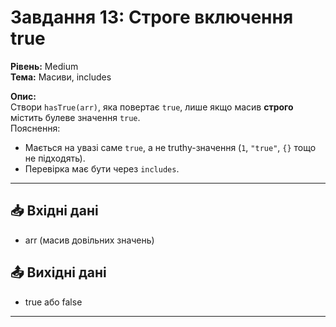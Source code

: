 # Завдання 13: Строге включення true
**Рівень:** Medium  
**Тема:** Масиви, includes  

**Опис:**  
Створи `hasTrue(arr)`, яка повертає `true`, лише якщо масив **строго** містить булеве значення `true`.  
Пояснення:
- Мається на увазі саме `true`, а не truthy-значення (`1`, `"true"`, `{}` тощо не підходять).
- Перевірка має бути через `includes`.

---
## 📥 Вхідні дані
- arr (масив довільних значень)

## 📤 Вихідні дані
- true або false

---